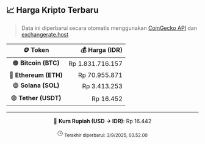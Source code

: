 

<!-- HARGA_KRIPTO -->
## 📈 Harga Kripto Terbaru

> Data ini diperbarui secara otomatis menggunakan [CoinGecko API](https://www.coingecko.com/) dan [exchangerate.host](https://exchangerate.host/)

<div align="center">

| 🪙 Token | 💰 Harga (IDR) |
|:------:|---------------:|
| 🟠 **Bitcoin (BTC)**   | Rp 1.831.716.157 |
| 🔵 **Ethereum (ETH)**  | Rp 70.955.871 |
| 🟣 **Solana (SOL)**    | Rp 3.413.253 |
| 🟢 **Tether (USDT)**   | Rp 16.452 |

---

💱 **Kurs Rupiah (USD → IDR)**: Rp 16.442

🕒 <sub>Terakhir diperbarui: 3/9/2025, 03.52.00</sub>

</div>
<!-- /HARGA_KRIPTO -->
